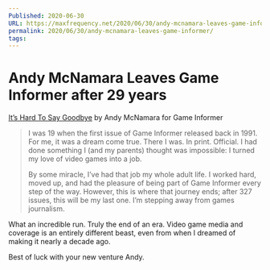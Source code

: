 ```yaml
---
Published: 2020-06-30
URL: https://maxfrequency.net/2020/06/30/andy-mcnamara-leaves-game-informer/
permalink: 2020/06/30/andy-mcnamara-leaves-game-informer/
tags:
---
```

# Andy McNamara Leaves Game Informer after 29 years

[It’s Hard To Say Goodbye](https://www.gameinformer.com/its-hard-to-say-goodbye) by Andy McNamara for Game Informer

> I was 19 when the first issue of Game Informer released back in 1991. For me, it was a dream come true. There I was. In print. Official. I had done something I (and my parents) thought was impossible: I turned my love of video games into a job.
> 
> By some miracle, I’ve had that job my whole adult life. I worked hard, moved up, and had the pleasure of being part of Game Informer every step of the way. However, this is where that journey ends; after 327 issues, this will be my last one. I’m stepping away from games journalism.

What an incredible run. Truly the end of an era. Video game media and coverage is an entirely different beast, even from when I dreamed of making it nearly a decade ago.

Best of luck with your new venture Andy.